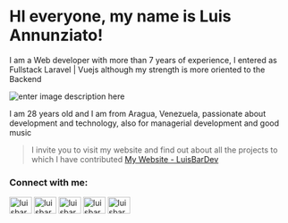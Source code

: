 # HI everyone, my name is Luis Annunziato!

I am a Web developer with more than 7 years of experience, I entered as Fullstack Laravel | Vuejs although my strength is more oriented to the Backend

![enter image description here](https://luisbardev.netlify.app/img/utilidades/dev_1.webp)

I am 28 years old and I am from Aragua, Venezuela, passionate about development and technology, also for managerial development and good music

>I invite you to visit my website and find out about all the projects to which I have contributed
[My Website - LuisBarDev](https://luisan.dev)


<h3 align="left">Connect with me:</h3>
<p>  
<a href="https://twitter.com/luisbardev" target="blank"><img align="center" src="https://cdn.jsdelivr.net/npm/simple-icons@3.0.1/icons/twitter.svg" alt="luisbardev" height="30" width="40" /></a>  
<a href="https://linkedin.com/in/luisbardev" target="blank"><img align="center" src="https://cdn.jsdelivr.net/npm/simple-icons@3.0.1/icons/linkedin.svg" alt="luisbardev" height="30" width="40" /></a>  
<a href="https://fb.com/luisb0992" target="blank"><img align="center" src="https://cdn.jsdelivr.net/npm/simple-icons@3.0.1/icons/facebook.svg" alt="luisbardev" height="30" width="40" /></a>  
<a href="https://instagram.com/luisbardev" target="blank"><img align="center" src="https://cdn.jsdelivr.net/npm/simple-icons@3.0.1/icons/instagram.svg" alt="luisbardev" height="30" width="40" /></a>  
<a href="https://discord.gg/luisbardev" target="blank"><img align="center" src="https://cdn.jsdelivr.net/npm/simple-icons@3.0.1/icons/discord.svg" alt="luisbardev" height="30" width="40" /></a>  
</p>
